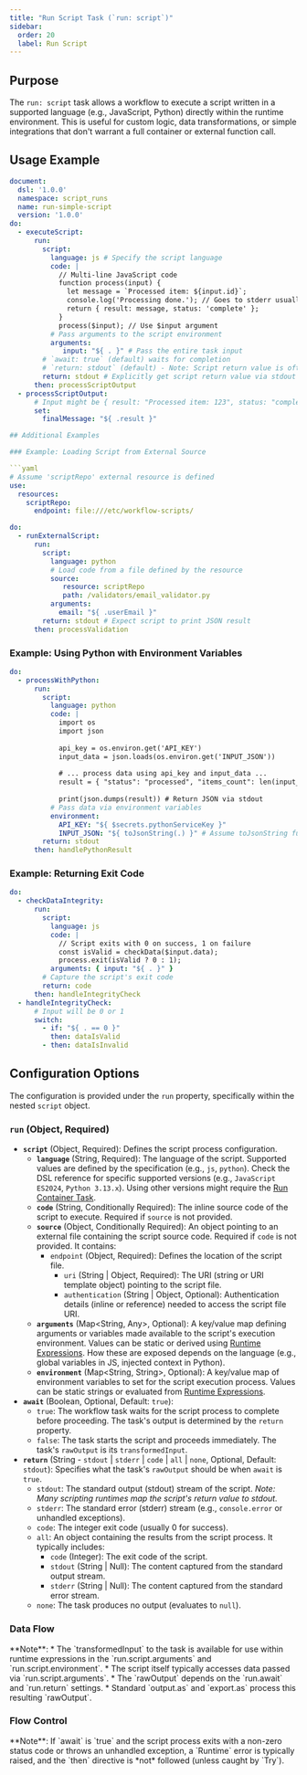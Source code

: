 ```yaml
---
title: "Run Script Task (`run: script`)"
sidebar:
  order: 20
  label: Run Script
---
```


## Purpose

The `run: script` task allows a workflow to execute a script written in a supported language (e.g., JavaScript, Python) directly within the runtime environment. This is useful for custom logic, data transformations, or simple integrations that don't warrant a full container or external function call.

## Usage Example

```yaml
document:
  dsl: '1.0.0'
  namespace: script_runs
  name: run-simple-script
  version: '1.0.0'
do:
  - executeScript:
      run:
        script:
          language: js # Specify the script language
          code: |
            // Multi-line JavaScript code
            function process(input) {
              let message = `Processed item: ${input.id}`;
              console.log('Processing done.'); // Goes to stderr usually
              return { result: message, status: 'complete' };
            }
            process($input); // Use $input argument
          # Pass arguments to the script environment
          arguments: 
             input: "${ . }" # Pass the entire task input
        # `await: true` (default) waits for completion
        # `return: stdout` (default) - Note: Script return value is often stdout
        return: stdout # Explicitly get script return value via stdout
      then: processScriptOutput
  - processScriptOutput:
      # Input might be { result: "Processed item: 123", status: "complete" }
      set:
        finalMessage: "${ .result }"

## Additional Examples

### Example: Loading Script from External Source

```yaml
# Assume 'scriptRepo' external resource is defined
use:
  resources:
    scriptRepo: 
      endpoint: file:///etc/workflow-scripts/

do:
  - runExternalScript:
      run:
        script:
          language: python
          # Load code from a file defined by the resource
          source:
             resource: scriptRepo
             path: /validators/email_validator.py
          arguments:
            email: "${ .userEmail }"
        return: stdout # Expect script to print JSON result
      then: processValidation
```

### Example: Using Python with Environment Variables

```yaml
do:
  - processWithPython:
      run:
        script:
          language: python
          code: |
            import os
            import json
            
            api_key = os.environ.get('API_KEY')
            input_data = json.loads(os.environ.get('INPUT_JSON'))
            
            # ... process data using api_key and input_data ...
            result = { "status": "processed", "items_count": len(input_data['items']) }
            
            print(json.dumps(result)) # Return JSON via stdout
          # Pass data via environment variables
          environment:
            API_KEY: "${ $secrets.pythonServiceKey }"
            INPUT_JSON: "${ toJsonString(.) }" # Assume toJsonString function
        return: stdout
      then: handlePythonResult
```

### Example: Returning Exit Code

```yaml
do:
  - checkDataIntegrity:
      run:
        script:
          language: js
          code: |
            // Script exits with 0 on success, 1 on failure
            const isValid = checkData($input.data);
            process.exit(isValid ? 0 : 1);
          arguments: { input: "${ . }" }
        # Capture the script's exit code
        return: code 
      then: handleIntegrityCheck
  - handleIntegrityCheck:
      # Input will be 0 or 1
      switch:
        - if: "${ . == 0 }"
          then: dataIsValid
        - then: dataIsInvalid
```

## Configuration Options

The configuration is provided under the `run` property, specifically within the nested `script` object.

### `run` (Object, Required)

*   **`script`** (Object, Required): Defines the script process configuration.
    *   **`language`** (String, Required): The language of the script. Supported values are defined by the specification (e.g., `js`, `python`). Check the DSL reference for specific supported versions (e.g., `JavaScript ES2024`, `Python 3.13.x`). Using other versions might require the [Run Container Task](dsl-run-container.md).
    *   **`code`** (String, Conditionally Required): The inline source code of the script to execute. Required if `source` is not provided.
    *   **`source`** (Object, Conditionally Required): An object pointing to an external file containing the script source code. Required if `code` is not provided. It contains:
        *   `endpoint` (Object, Required): Defines the location of the script file.
            *   `uri` (String | Object, Required): The URI (string or URI template object) pointing to the script file.
            *   `authentication` (String | Object, Optional): Authentication details (inline or reference) needed to access the script file URI.
    *   **`arguments`** (Map<String, Any>, Optional): A key/value map defining arguments or variables made available to the script's execution environment. Values can be static or derived using [Runtime Expressions](dsl-runtime-expressions.md). How these are exposed depends on the language (e.g., global variables in JS, injected context in Python).
    *   **`environment`** (Map<String, String>, Optional): A key/value map of environment variables to set for the script execution process. Values can be static strings or evaluated from [Runtime Expressions](dsl-runtime-expressions.md).
*   **`await`** (Boolean, Optional, Default: `true`):
    *   `true`: The workflow task waits for the script process to complete before proceeding. The task's output is determined by the `return` property.
    *   `false`: The task starts the script and proceeds immediately. The task's `rawOutput` is its `transformedInput`.
*   **`return`** (String - `stdout` | `stderr` | `code` | `all` | `none`, Optional, Default: `stdout`): Specifies what the task's `rawOutput` should be when `await` is `true`.
    *   `stdout`: The standard output (stdout) stream of the script. *Note: Many scripting runtimes map the script's return value to stdout.*
    *   `stderr`: The standard error (stderr) stream (e.g., `console.error` or unhandled exceptions).
    *   `code`: The integer exit code (usually 0 for success).
    *   `all`: An object containing the results from the script process. It typically includes:
        *   `code` (Integer): The exit code of the script.
        *   `stdout` (String | Null): The content captured from the standard output stream.
        *   `stderr` (String | Null): The content captured from the standard error stream.
    *   `none`: The task produces no output (evaluates to `null`).

### Data Flow
<include from="_common-task-data-flow.md" element-id="common-data-flow"/>
**Note**:
*   The `transformedInput` to the task is available for use within runtime expressions in the `run.script.arguments` and `run.script.environment`.
*   The script itself typically accesses data passed via `run.script.arguments`.
*   The `rawOutput` depends on the `run.await` and `run.return` settings.
*   Standard `output.as` and `export.as` process this resulting `rawOutput`.

### Flow Control
<include from="_common-task-flow_control.md" element-id="common-flow-control"/>
**Note**: If `await` is `true` and the script process exits with a non-zero status code or throws an unhandled exception, a `Runtime` error is typically raised, and the `then` directive is *not* followed (unless caught by `Try`). 
